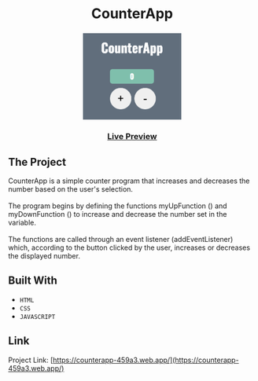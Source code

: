 <p align="center">
  
  <h1 align="center">
    CounterApp
  </h1>
  <h3 align="center">
      <img src="Images/Image.png" alt="Image" width="200" height="176">
    <br>
  <br>
    <a href="https://counterapp-459a3.web.app/">Live Preview</a>
  </h3>
</p>

## The Project

CounterApp is a simple counter program that increases and decreases the number based on the user's selection.
<br>
<br>
The program begins by defining the functions myUpFunction () and myDownFunction () to increase and decrease the number set in the variable.
<br>
<br>
The functions are called through an event listener (addEventListener) which, according to the button clicked by the user, increases or decreases the displayed number.


## Built With

* ```HTML```
* ```CSS```
* ```JAVASCRIPT```



<!-- CONTACT -->
## Link

Project Link: [https://counterapp-459a3.web.app/](https://counterapp-459a3.web.app/)
